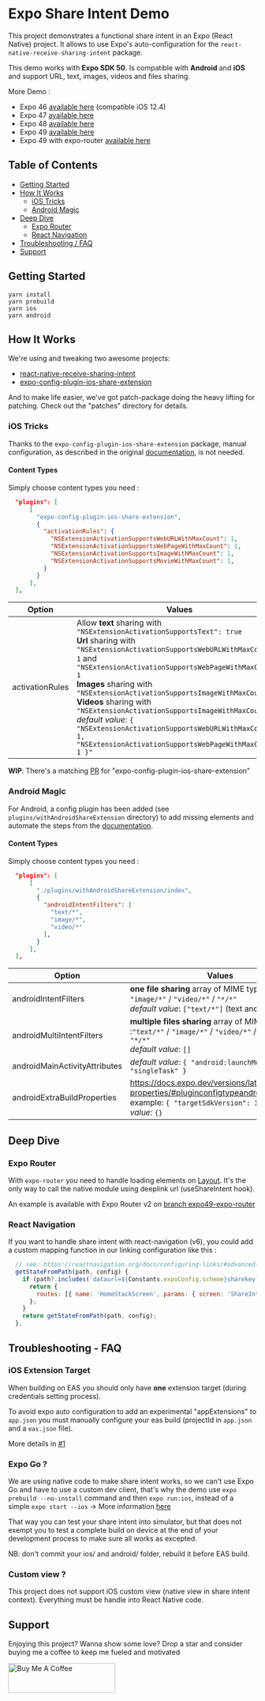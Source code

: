 # Expo Share Intent Demo

This project demonstrates a functional share intent in an Expo (React Native) project. It allows to use Expo's auto-configuration for the `react-native-receive-sharing-intent` package.

This demo works with **Expo SDK 50**. Is compatible with **Android** and **iOS** and support URL, text, images, videos and files sharing.

More Demo :

- Expo 46 [available here](https://github.com/achorein/expo-share-intent-demo/tree/expo46) (compatible iOS 12.4)
- Expo 47 [available here](https://github.com/achorein/expo-share-intent-demo/tree/expo47)
- Expo 48 [available here](https://github.com/achorein/expo-share-intent-demo/tree/expo48)
- Expo 49 [available here](https://github.com/achorein/expo-share-intent-demo/tree/expo49)
- Expo 49 with expo-router [available here](https://github.com/achorein/expo-share-intent-demo/tree/expo49-expo-router)

## Table of Contents

- [Getting Started](#getting-started)
- [How It Works](#how-it-works)
  - [iOS Tricks](#ios-tricks)
  - [Android Magic](#android-magic)
- [Deep Dive](#deep-dive)
  - [Expo Router](#expo-router)
  - [React Navigation](#react-navigation)
- [Troubleshooting / FAQ](#troubleshooting---faq)
- [Support](#support)

## Getting Started

```
yarn install
yarn prebuild
yarn ios
yarn android
```

## How It Works

We're using and tweaking two awesome projects:

- [react-native-receive-sharing-intent](https://github.com/ajith-ab/react-native-receive-sharing-intent)
- [expo-config-plugin-ios-share-extension](https://github.com/timedtext/expo-config-plugin-ios-share-extension)

And to make life easier, we've got patch-package doing the heavy lifting for patching. Check out the "patches" directory for details.

### iOS Tricks

Thanks to the `expo-config-plugin-ios-share-extension` package, manual configuration, as described in the original [documentation](https://ajith-ab.github.io/react-native-receive-sharing-intent/docs/ios), is not needed.

#### Content Types

Simply choose content types you need :

```json
  "plugins": [
      [
        "expo-config-plugin-ios-share-extension",
        {
          "activationRules": {
            "NSExtensionActivationSupportsWebURLWithMaxCount": 1,
            "NSExtensionActivationSupportsWebPageWithMaxCount": 1,
            "NSExtensionActivationSupportsImageWithMaxCount": 1,
            "NSExtensionActivationSupportsMovieWithMaxCount": 1,
          }
        }
      ],
  ],
```

| Option          | Values                                                                                                                                                                                                                                                                                                                                                                                                                                                                                                                          |
| --------------- | ------------------------------------------------------------------------------------------------------------------------------------------------------------------------------------------------------------------------------------------------------------------------------------------------------------------------------------------------------------------------------------------------------------------------------------------------------------------------------------------------------------------------------- |
| activationRules | Allow **text** sharing with `"NSExtensionActivationSupportsText": true`<br/>**Url** sharing with `"NSExtensionActivationSupportsWebURLWithMaxCount": 1` and `"NSExtensionActivationSupportsWebPageWithMaxCount": 1`<br/>**Images** sharing with `"NSExtensionActivationSupportsImageWithMaxCount": 1`<br/>**Videos** sharing with `"NSExtensionActivationSupportsImageWithMaxCount": 1`<br/>_default value_: `{ "NSExtensionActivationSupportsWebURLWithMaxCount": 1, "NSExtensionActivationSupportsWebPageWithMaxCount": 1 }"` |

**WIP**: There's a matching [PR](https://github.com/timedtext/expo-config-plugin-ios-share-extension/pull/11) for "expo-config-plugin-ios-share-extension"

### Android Magic

For Android, a config plugin has been added (see `plugins/withAndroidShareExtension` directory) to add missing elements and automate the steps from the [documentation](https://ajith-ab.github.io/react-native-receive-sharing-intent/docs/android/).

#### Content Types

Simply choose content types you need :

```json
  "plugins": [
      [
        "./plugins/withAndroidShareExtension/index",
        {
          "androidIntentFilters": [
            "text/*",
            "image/*",
            "video/*"
          ],
        }
      ],
  ],
```

| Option                        | Values                                                                                                                                                |
| ----------------------------- | ----------------------------------------------------------------------------------------------------------------------------------------------------- |
| androidIntentFilters          | **one file sharing** array of MIME types :`"text/*"` / `"image/*"` / `"video/*"` / `"*/*"`<br/>_default value_: `["text/*"]` (text and url)                                |
| androidMultiIntentFilters | **multiple files sharing** array of MIME types :`"text/*"` / `"image/*"` / `"video/*"` / `"audio/*`/ `"*/*"`<br/>_default value_: `[]` |
| androidMainActivityAttributes | _default value_: `{ "android:launchMode": "singleTask" }`                                                                                             |
| androidExtraBuildProperties   | https://docs.expo.dev/versions/latest/sdk/build-properties/#pluginconfigtypeandroid<br/>example: `{ "targetSdkVersion": 34 }` , _default value_: `{}` |

## Deep Dive

### Expo Router

With `expo-router` you need to handle loading elements on [Layout](https://docs.expo.dev/routing/appearance/). It's the only way to call the native module using deeplink url (useShareIntent hook).

An example is available with Expo Router v2 on [branch expo49-expo-router](https://github.com/achorein/expo-share-intent-demo/tree/expo49-expo-router)

### React Navigation

If you want to handle share intent with react-navigation (v6), you could add a custom mapping function in our linking configuration like this :

```js
  // see: https://reactnavigation.org/docs/configuring-links/#advanced-cases
  getStateFromPath(path, config) {
    if (path?.includes(`dataurl=${Constants.expoConfig.scheme}sharekey`)) {
      return {
        routes: [{ name: 'HomeStackScreen', params: { screen: 'ShareIntentScreen' } }],
      };
    }
    return getStateFromPath(path, config);
  },
```

## Troubleshooting - FAQ

### iOS Extension Target

When building on EAS you should only have **one** extension target (during credentials setting process).

To avoid expo auto configuration to add an experimental "appExtensions" to `app.json` you must manually configure your eas build (projectId in `app.json` and a `eas.json` file).

More details in [#1](https://github.com/achorein/expo-share-intent-demo/issues/1)

### Expo Go ?

We are using native code to make share intent works, so we can't use Expo Go and have to use a custom dev client, that's why the demo use `expo prebuild --no-install` command and then `expo run:ios`, instead of a simple `expo start --ios`
-> More information [here](https://docs.expo.dev/workflow/customizing/)

That way you can test your share intent into simulator, but that does not exempt you to test a complete build on device at the end of your development process to make sure all works as excepted.

NB: don't commit your ios/ and android/ folder, rebuild it before EAS build.

### Custom view ?

This project does not support iOS custom view (native view in share intent context). Everything must be handle into React Native code.

## Support

Enjoying this project? Wanna show some love? Drop a star and consider buying me a coffee to keep me fueled and motivated

<a href="https://www.buymeacoffee.com/achorein" target="_blank"><img src="https://cdn.buymeacoffee.com/buttons/v2/default-yellow.png" alt="Buy Me A Coffee" style="height: 60px !important;width: 217px !important;" ></a>
